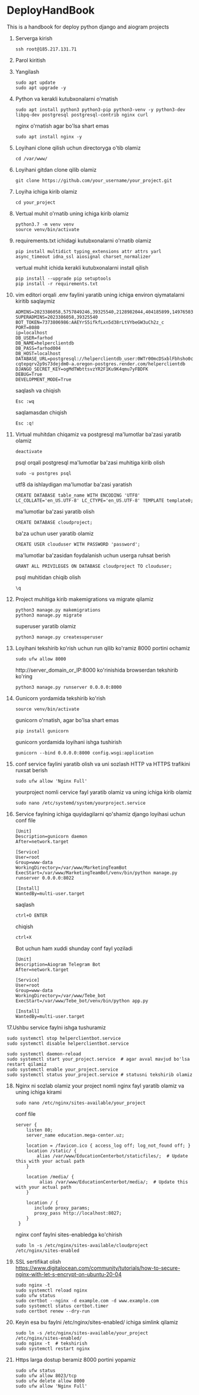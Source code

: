 # DeployHandBook
This is a handbook for deploy python django and aiogram projects

1. Serverga kirish

       ssh root@185.217.131.71
3. Parol kiritish
4. Yangilash

       sudo apt update
       sudo apt upgrade -y
5. Python va kerakli kutubxonalarni o'rnatish

       sudo apt install python3 python3-pip python3-venv -y python3-dev libpq-dev postgresql postgresql-contrib nginx curl
   nginx o'rnatish agar bo'lsa shart emas
   
       sudo apt install nginx -y 
7. Loyihani clone qilish uchun directoryga o'tib olamiz

       cd /var/www/
9. Loyihani gitdan clone qilib olamiz

       git clone https://github.com/your_username/your_project.git
11. Loyiha ichiga kirib olamiz

        cd your_project
13. Vertual muhit o'rnatib uning ichiga kirib olamiz

        python3.7 -m venv venv
        source venv/bin/activate
15. requirements.txt ichidagi kutubxonalarni o'rnatib olamiz

        pip install multidict typing_extensions attr attrs yarl async_timeout idna_ssl aiosignal charset_normalizer
    vertual muhit ichida kerakli kutubxonalarni install qilish
    
        pip install --upgrade pip setuptools
        pip install -r requirements.txt
17. vim editori orqali .env faylini yaratib uning ichiga environ qiymatalarni kiritib saqlaymiz

        ADMINS=2023386058,5757849246,39325540,2128982044,404185899,1497650313,6433057712
        SUPERADMINS=2023386058,39325540
        BOT_TOKEN=7373806986:AAEYrS5ifkfLxn5d38rLtVYbeGW3uCh2z_c
        PORT=8080
        ip=localhost
        DB_USER=farhod
        DB_NAME=helperclientdb
        DB_PASS=farhod004
        DB_HOST=localhost
        DATABASE_URL=postgresql://helperclientdb_user:0WTr00mcDSxblFbhsho0cDgRB454AYvP@dpg-cqtepqrv2p9s73dejdm0-a.oregon-postgres.render.com/helperclientdb
        DJANGO_SECRET_KEY=ogMdTWbttsvzYR2F1Ku9K4qmu7yFBDFK
        DEBUG=True
        DEVELOPMENT_MODE=True
    saqlash va chiqish

        Esc :wq
    saqlamasdan chiqish

        Esc :q! 
19. Virtual muhitdan chiqamiz va postgresql ma'lumotlar ba'zasi yaratib olamiz

        deactivate
    psql orqali postgresql ma'lumotlar ba'zasi muhitiga kirib olish

        sudo -u postgres psql
    utf8 da ishlaydigan ma'lumotlar ba'zasi yaratish

        CREATE DATABASE table_name WITH ENCODING 'UTF8' LC_COLLATE='en_US.UTF-8' LC_CTYPE='en_US.UTF-8' TEMPLATE template0;
     ma'lumotlar ba'zasi yaratib olish
         
        CREATE DATABASE cloudproject;
    ba'za uchun user yaratib olamiz
    
        CREATE USER clouduser WITH PASSWORD 'password';
    ma'lumotlar ba'zasidan foydalanish uchun userga ruhsat berish
    
        GRANT ALL PRIVILEGES ON DATABASE cloudproject TO clouduser;
    psql muhitidan chiqib olish
    
        \q  
21. Project muhitiga kirib makemigrations va migrate qilamiz

        python3 manage.py makemigrations
        python3 manage.py migrate
    superuser yaratib olamiz
    
        python3 manage.py createsuperuser 
23. Loyihani tekshirib ko'rish uchun run qilib ko'ramiz
    8000 portini ochamiz
    
        sudo ufw allow 8000
    http://server_domain_or_IP:8000 ko'rinishida browserdan tekshirib ko'ring
    
        python3 manage.py runserver 0.0.0.0:8000  
25. Gunicorn yordamida tekshirib ko'rish

        source venv/bin/activate
    gunicorn o'rnatish, agar bo'lsa shart emas
    
        pip install gunicorn
    gunicorn yordamida loyihani ishga tushirish
    
        gunicorn --bind 0.0.0.0:8000 config.wsgi:application
27. conf service faylini yaratib olish va uni sozlash
    HTTP va HTTPS trafikini ruxsat berish
           
        sudo ufw allow 'Nginx Full'
    yourproject nomli cervice fayl yaratib olamiz va uning ichiga kirib olamiz
    
        sudo nano /etc/systemd/system/yourproject.service 
29. Service faylning ichiga quyidagilarni qo'shamiz
    django loyihasi uchun conf file

        [Unit]
        Description=gunicorn daemon
        After=network.target
    
        [Service]
        User=root
        Group=www-data
        WorkingDirectory=/var/www/MarketingTeamBot
        ExecStart=/var/www/MarketingTeamBot/venv/bin/python manage.py runserver 0.0.0.0:8022
    
        [Install]
        WantedBy=multi-user.target
    saqlash
    
        ctrl+O ENTER
    chiqish

        ctrl+X 

    Bot uchun ham xuddi shunday conf fayl yoziladi

        [Unit]
        Description=Aiogram Telegram Bot
        After=network.target
   
        [Service]
        User=root
        Group=www-data
        WorkingDirectory=/var/www/Tebe_bot
        ExecStart=/var/www/Tebe_bot/venv/bin/python app.py
   
        [Install]
        WantedBy=multi-user.target

    

17.Ushbu service faylni ishga tushuramiz

    sudo systemctl stop helperclientbot.service
    sudo systemctl disable helperclientbot.service
   
    sudo systemctl daemon-reload
    sudo systemctl start your_project.service  # agar avval mavjud bo'lsa restart qilamiz
    sudo systemctl enable your_project.service
    sudo systemctl status your_project.service # statusni tekshirib olamiz
    

18. Nginx ni sozlab olamiz
    your project nomli nginx fayl yaratib olamiz va uning ichiga kirami

        sudo nano /etc/nginx/sites-available/your_project
    conf file

        server {
            listen 80;
            server_name education.mega-center.uz;

            location = /favicon.ico { access_log off; log_not_found off; }
            location /static/ {
                alias /var/www/EducationCenterbot/staticfiles/;  # Update this with your actual path
            }

            location /media/ {
                 alias /var/www/EducationCenterbot/media/;  # Update this with your actual path
            }

            location / {
               include proxy_params;
               proxy_pass http://localhost:8027;
            }
         }
    nginx conf faylni sites-enabledga ko'chirish

        sudo ln -s /etc/nginx/sites-available/cloudproject /etc/nginx/sites-enabled
18. SSL sertifikat olish
   https://www.digitalocean.com/community/tutorials/how-to-secure-nginx-with-let-s-encrypt-on-ubuntu-20-04

        sudo nginx -t
        sudo systemctl reload nginx
        sudo ufw status
        sudo certbot --nginx -d example.com -d www.example.com
        sudo systemctl status certbot.timer
        sudo certbot renew --dry-run
19. Keyin esa bu faylni /etc/nginx/sites-enabled/ ichiga simlink qilamiz

        sudo ln -s /etc/nginx/sites-available/your_project /etc/nginx/sites-enabled/
        sudo nginx -t  # tekshirish
        sudo systemctl restart nginx
21. Https larga dostup beramiz 8000 portini yopamiz

        sudo ufw status
        sudo ufw allow 8023/tcp
        sudo ufw delete allow 8000 
        sudo ufw allow 'Nginx Full'



     

  
        
